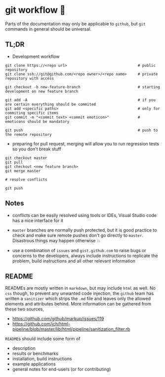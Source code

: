 # git workflow :hammer:

Parts of the documentation may only be applicable to `github`, but `git` commands in general should be universal.

## TL;DR

* Development workflow

```
git clone https://<repo url>                                # public repository
git clone ssh://git@github.com/<repo owner>/<repo name>     # private repository with access

git checkout -b new-feature-branch                          # starting development on new feature branch

git add -A                                                  # if you are certain everything should be commited
git add <specific paths>                                    # only for commiting specific items
git commit -m "<commit text> <commit emoticon>"             # emoticons should be mandatory

git push                                                    # push to the remote repository
```

* preparing for pull request, merging will allow you to run regression tests so you don't break stuff

```
git checkout master
git pull
git checkout <new feature branch>
git merge master

# resolve conflicts

git push
```

## Notes

* conflicts can be easily resolved using tools or IDEs, Visual Studio code has a nice interface for it

* `master` branches are normally push protected, but it is good practice to check and make sure remote pushes don't go directly to `master`. Disastrous things may happen otherwise :boom:

* use a combination of `issues` and `gist.github.com` to raise bugs or concerns to the developers, always include instructions to replicate the problem, build instructions and all other relevant information

## README

READMEs are mostly written in `markdown`, but may include `html` as well. No `css` though, to prevent any unwanted code injection, the `github` team has written a `sanitizer` which strips the `.md` file and leaves only the allowed elements and attributes behind. More information can be gathered from these two sources,

* https://github.com/github/markup/issues/119
* https://github.com/jch/html-pipeline/blob/master/lib/html/pipeline/sanitization_filter.rb

`README`s should include some form of 

* description
* results or benchmarks
* installation, build instructions
* example applications
* general notes for end-users (or for contributing)
